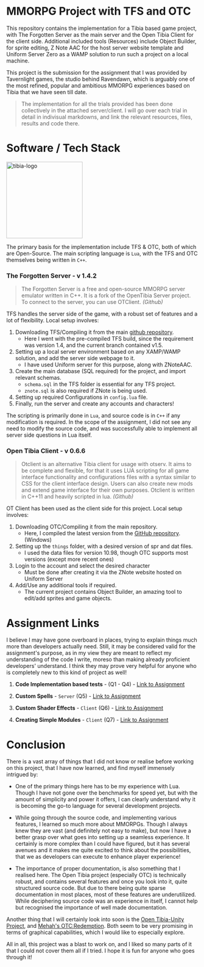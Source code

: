 # MMORPG Project with TFS and OTC

This repository contains the implementation for a Tibia based game project, with The Forgotten Server as the main server and the Open Tibia Client for the client side. Additional included tools (Resources) include Object Builder, for sprite editing, Z Note AAC for the host server website template and Uniform Server Zero as a WAMP solution to run such a project on a local machine.

This project is the submission for the assignment that I was provided by Tavernlight games, the studio behind Ravendawn, which is arguably one of the most refined, popular and ambitious MMORPG experiences based on Tibia that we have seen till date.

> The implementation for all the trials provided has been done collectively in the attached server/client. I will go over each trial in detail in indivisual markdowns, and link the relevant resources, files, results and code there.

# Software / Tech Stack

<img src="https://github.com/PrateekTh/TFS-OTC-Implementation/assets/57175545/bf8e4aa6-0730-4c82-98e6-4d6a2758c797" width="200" title="tibia-logo">

The primary basis for the implementation include TFS & OTC, both of which are Open-Source. The main scripting language is `Lua`, with the TFS and OTC themselves being written in `C++`.

### The Forgotten Server - v 1.4.2

> The Forgotten Server is a free and open-source MMORPG server emulator written in C++. It is a fork of the OpenTibia Server project. To connect to the server, you can use OTClient. _(Github)_

TFS handles the server side of the game, with a robust set of features and a lot of flexibility.
Local setup involves:

1. Downloading TFS/Compiling it from the main [github repository](https://github.com/otland/forgottenserver).
   - Here I went with the pre-compiled TFS build, since the requirement was version 1.4, and the current branch contained v1.5.
2. Setting up a local server environment based on any XAMP/WAMP solution, and add the server side webpage to it.
   - I have used Uniform server for this purpose, along with ZNoteAAC.
3. Create the main database (SQL required) for the project, and import relevant schemas.
   - `schema.sql` in the TFS folder is essential for any TFS project.
   - `znote.sql` is also required if ZNote is being used.
4. Setting up required Configurations in `config.lua` file.
5. Finally, run the server and create any accounts and characters!

The scripting is primarily done in `Lua`, and source code is in `C++` if any modification is required. In the scope of the assignment, I did not see any need to modify the source code, and was successfully able to implement all server side questions in Lua itself.

### Open Tibia Client - v 0.6.6

> Otclient is an alternative Tibia client for usage with otserv. It aims to be complete and flexible, for that it uses LUA scripting for all game interface functionality and configurations files with a syntax similar to CSS for the client interface design. Users can also create new mods and extend game interface for their own purposes. Otclient is written in C++11 and heavily scripted in lua. _(Github)_

OT Client has been used as the client side for this project.
Local setup involves:

1. Downloading OTC/Compiling it from the main repository.
   - Here, I compiled the latest version from the [GitHub repository](https://github.com/edubart/otclient). (Windows)
2. Setting up the `things` folder, with a desired version of spr and dat files.
   - I used the data files for version 10.98, though OTC supports most versions (except more recent ones)
3. Login to the account and select the desired character
   - Must be done after creating it via the ZNote website hosted on Uniform Server
4. Add/Use any additional tools if required.
   - The current project contains Object Builder, an amazing tool to edit/add sprites and game objects.

# Assignment Links

I believe I may have gone overboard in places, trying to explain things much more than developers actually need. Still, it may be considered valid for the assignment's purpose, as in my view they are meant to reflect my understanding of the code I write, moreso than making already proficient developers' understand. I think they may prove very helpful for anyone who is completely new to this kind of project as well!

1. **Code Implementation based tests** - (Q1 - Q4) - [Link to Assignment](https://github.com/PrateekTh/TFS-OTC-Implementation/blob/main/assignments/questions.md)

2. **Custom Spells** - `Server` (Q5) - [Link to Assignment](https://github.com/PrateekTh/TFS-OTC-Implementation/blob/main/assignments/spells.md)
3. **Custom Shader Effects** - `Client` (Q6) - [Link to Assignment](https://github.com/PrateekTh/TFS-OTC-Implementation/blob/main/assignments/shaders.md)
4. **Creating Simple Modules** - `Client` (Q7) - [Link to Assignment](https://github.com/PrateekTh/TFS-OTC-Implementation/blob/main/assignments/modules.md)

# Conclusion

There is a vast array of things that I did not know or realise before working on this project, that I have now learned, and find myself immensely intrigued by: 

- One of the primary things here has to be my experience with Lua. Though I have not gone over the benchmarks for speed yet, but with the amount of simplicity and power it offers, I can clearly understand why it is becoming the go-to language for several development projects.

- While going through the source code, and implementing various features, I learned so much more about MMORPGs. Though I always knew they are vast (and definitely not easy to make), but now I have a better grasp over what goes into setting up a seamless experience. It certainly is more complex than I could have figured, but it has several avenues and it makes me quite excited to think about the possibilities, that we as developers can execute to enhance player experience!

- The importance of proper documentation, is also something that I realised here. The Open Tibia project (especially OTC) is technically robust, and contains several features and once you look into it, quite structured source code. But due to there being quite sparse documentation in most places, most of these features are underutilized. While deciphering source code was an experience in itself, I cannot help but recognised the importance of well made documentation.

Another thing that I will certainly look into soon is the [Open Tibia-Unity Project](https://slavi.gitbook.io/opentibiaunity), and [Mehah's OTC:Redemption](https://github.com/mehah/otclient). Both seem to be very promising in terms of graphical capabilities, which I would like to especially explore.

All in all, this project was a blast to work on, and I liked so many parts of it that I could not cover them all if I tried. I hope it is fun for anyone who goes through it!
